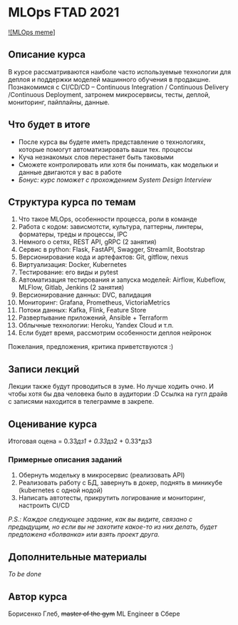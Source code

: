 # MLOps FTAD 2021
[![MLOps meme]](https://ru.pinterest.com/pin/684758318334984039/)
## Описание курса
В курсе рассматриваются наиболе часто используемые технологии для деплоя и поддержки моделей машинного обучения в продакшне.
Познакомимся с CI/CD/CD – Continuous Integration / Continuous Delivery /Continuous Deployment, затронем микросервисы, тесты, деплой, мониторинг, пайплайны, данные.

## Что будет в итоге
* После курса вы будете иметь представление о технологиях, которые помогут автоматизировать ваши тех. процессы
* Куча незнакомых слов перестанет быть таковыми
* Сможете контролировать или хотя бы понимать, как модельки и данные двигаются у вас в работе
* *Бонус: курс поможет с прохождением System Design Interview*

## Структура курса по темам
1. Что такое MLOps, особенности процесса, роли в команде
2. Работа с кодом: зависмотсти, культура, паттерны, линтеры,
форматеры, треды и процессы, IPC
3. Немного о сетях, REST API, gRPC (2 занятия)
4. Сервис в python: Flask, FastAPI, Swagger, Streamlit, Bootstrap
5. Версионирование кода и артефактов: Git, gitflow, nexus
6. Виртуализация: Docker, Kubernetes
7. Тестирование: его виды и pytest
8. Автоматизация тестирования и запуска моделей: Airflow,
Kubeflow, MLFlow, Gitlab, Jenkins (2 занятия)
9. Версионирование данных: DVC, валидация
10. Мониторинг: Grafana, Prometheus, VictoriaMetrics
11. Потоки данных: Kafka, Flink, Feature Store
12. Развертывание приложений, Ansible + Terraform
13. Облычные технологии: Heroku, Yandex Cloud и т.п.
14. Если будет время, рассмотрим особенности деплоя нейронок

Пожелания, предложения, критика приветствуются :)

## Записи лекций
Лекции также будут проводиться в зуме. Но лучше ходить очно. И чтобы хотя бы два человека было в аудитории :D
Ссылка на гугл драйв с записями находится в телеграмме в закрепе.

## Оценивание курса
Итоговая оцена = 0.33*дз1 + 0.33*дз2 + 0.33*дз3

### Примерные описания заданий
1. Обернуть модельку в микросервис (реализовать API)
2. Реализовать работу с БД, завернуть в докер, поднять в
миникубе (kubernetes с одной нодой)
3. Написать автотесты, прикрутить логирование и мониторинг,
настроить CI/CD

*P.S.: Каждое следующее задание, как вы видите, связано с предыдущим, 
но если вы не захотите какое-то из них делать, будет предложена «болванка» или взять проект друга.*

## Дополнительные материалы
*To be done*

## Автор курса
Борисенко Глеб, ~~master of the gym~~ ML Engineer в Сбере
